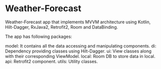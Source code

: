# Weather-Forecast
Weather-Forecast app that implements MVVM architecture using Kotlin, Hilt-Dagger, RxJava2, Retrofit2, Room and DataBinding.

The app has following packages:

model: It contains all the data accessing and manipulating components.
di: Dependency providing classes using Hilt-Dagger.
ui: View classes along with their corresponding ViewModel.
local: Room DB to store data in local.
api: Retrofit2 component.
utils: Utility classes.
